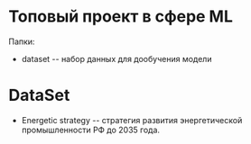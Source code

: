 # Топовый проект в сфере ML
Папки:
- dataset -- набор данных для дообучения модели

# DataSet
- Energetic strategy -- стратегия развития энергетической промышленности РФ до 2035 года.